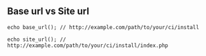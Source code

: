 ## Base url vs Site url
```
echo base_url(); // http://example.com/path/to/your/ci/install
```
```
echo site_url(); // http://example.com/path/to/your/ci/install/index.php 
```

